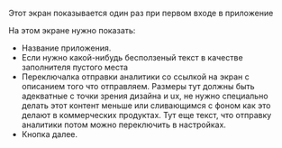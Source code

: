 Этот экран показывается один раз при первом входе в приложение

На этом экране нужно показать:

* Название приложения.
* Если нужно какой-нибудь бесползеный текст в качестве заполнителя пустого места
* Переключалка отправки аналитики со ссылкой на экран с описанием того что отправляем. Размеры тут должны быть
  адекватные с точки зрения дизайна и ux, не нужно специально делать этот контент меньше или сливающимся с фоном как это
  делают в коммерческих продуктах. Тут еще текст, что отправку аналитики потом можно переключить в настройках.
* Кнопка далее.
